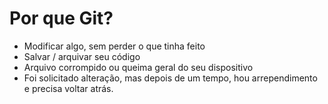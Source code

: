 # Por que Git?

- Modificar algo, sem perder o que tinha feito
- Salvar / arquivar seu código
- Arquivo corrompido ou queima geral do seu dispositivo
- Foi solicitado alteração, mas depois de um tempo, hou arrependimento e precisa voltar atrás.